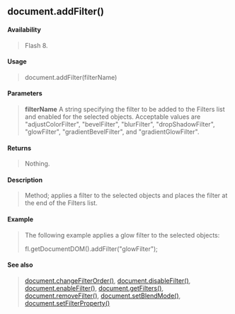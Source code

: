## document.addFilter()

#### Availability

> Flash 8.

#### Usage

> document.addFilter(filterName)

#### Parameters

> **filterName** A string specifying the filter to be added to the Filters list and enabled for the selected objects. Acceptable values are "adjustColorFilter", "bevelFilter", "blurFilter", "dropShadowFilter", "glowFilter", "gradientBevelFilter", and "gradientGlowFilter".

#### Returns

> Nothing.

#### Description

> Method; applies a filter to the selected objects and places the filter at the end of the Filters list.

#### Example

> The following example applies a glow filter to the selected objects:
>
> fl.getDocumentDOM().addFilter("glowFilter");

#### See also

> [document.changeFilterOrder()](#_bookmark149), [document.disableFilter()](#_bookmark171), [document.enableFilter()](#_bookmark184), [document.getFilters()](#_bookmark207), [document.removeFilter()](#_bookmark255), [document.setBlendMode()](#_bookmark278), [document.setFilterProperty()](#_bookmark288)
